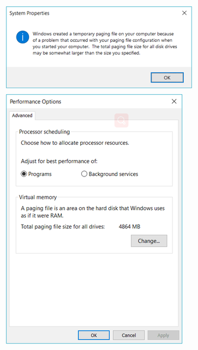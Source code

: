 

![1](_v_images/1_1556772467_4895_1.png)

![2](_v_images/2_1556772478_18741_1.png)
















































































































